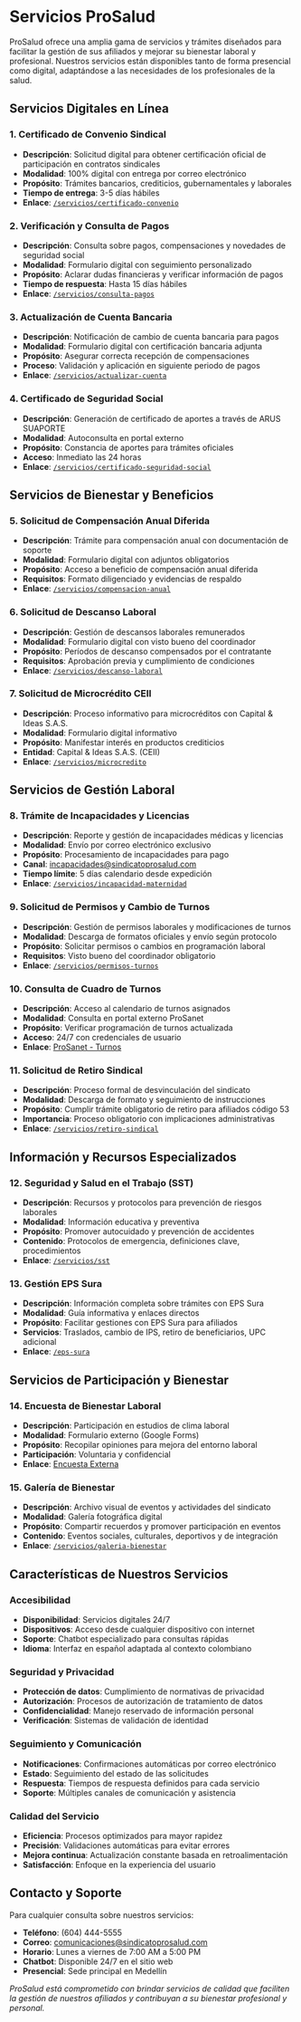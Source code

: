 
# Servicios ProSalud

ProSalud ofrece una amplia gama de servicios y trámites diseñados para facilitar la gestión de sus afiliados y mejorar su bienestar laboral y profesional. Nuestros servicios están disponibles tanto de forma presencial como digital, adaptándose a las necesidades de los profesionales de la salud.

## Servicios Digitales en Línea

### 1. Certificado de Convenio Sindical
- **Descripción**: Solicitud digital para obtener certificación oficial de participación en contratos sindicales
- **Modalidad**: 100% digital con entrega por correo electrónico
- **Propósito**: Trámites bancarios, crediticios, gubernamentales y laborales
- **Tiempo de entrega**: 3-5 días hábiles
- **Enlace**: [`/servicios/certificado-convenio`](/servicios/certificado-convenio)

### 2. Verificación y Consulta de Pagos
- **Descripción**: Consulta sobre pagos, compensaciones y novedades de seguridad social
- **Modalidad**: Formulario digital con seguimiento personalizado
- **Propósito**: Aclarar dudas financieras y verificar información de pagos
- **Tiempo de respuesta**: Hasta 15 días hábiles
- **Enlace**: [`/servicios/consulta-pagos`](/servicios/consulta-pagos)

### 3. Actualización de Cuenta Bancaria
- **Descripción**: Notificación de cambio de cuenta bancaria para pagos
- **Modalidad**: Formulario digital con certificación bancaria adjunta
- **Propósito**: Asegurar correcta recepción de compensaciones
- **Proceso**: Validación y aplicación en siguiente periodo de pagos
- **Enlace**: [`/servicios/actualizar-cuenta`](/servicios/actualizar-cuenta)

### 4. Certificado de Seguridad Social
- **Descripción**: Generación de certificado de aportes a través de ARUS SUAPORTE
- **Modalidad**: Autoconsulta en portal externo
- **Propósito**: Constancia de aportes para trámites oficiales
- **Acceso**: Inmediato las 24 horas
- **Enlace**: [`/servicios/certificado-seguridad-social`](/servicios/certificado-seguridad-social)

## Servicios de Bienestar y Beneficios

### 5. Solicitud de Compensación Anual Diferida
- **Descripción**: Trámite para compensación anual con documentación de soporte
- **Modalidad**: Formulario digital con adjuntos obligatorios
- **Propósito**: Acceso a beneficio de compensación anual diferida
- **Requisitos**: Formato diligenciado y evidencias de respaldo
- **Enlace**: [`/servicios/compensacion-anual`](/servicios/compensacion-anual)

### 6. Solicitud de Descanso Laboral
- **Descripción**: Gestión de descansos laborales remunerados
- **Modalidad**: Formulario digital con visto bueno del coordinador
- **Propósito**: Períodos de descanso compensados por el contratante
- **Requisitos**: Aprobación previa y cumplimiento de condiciones
- **Enlace**: [`/servicios/descanso-laboral`](/servicios/descanso-laboral)

### 7. Solicitud de Microcrédito CEII
- **Descripción**: Proceso informativo para microcréditos con Capital & Ideas S.A.S.
- **Modalidad**: Formulario digital informativo
- **Propósito**: Manifestar interés en productos crediticios
- **Entidad**: Capital & Ideas S.A.S. (CEII)
- **Enlace**: [`/servicios/microcredito`](/servicios/microcredito)

## Servicios de Gestión Laboral

### 8. Trámite de Incapacidades y Licencias
- **Descripción**: Reporte y gestión de incapacidades médicas y licencias
- **Modalidad**: Envío por correo electrónico exclusivo
- **Propósito**: Procesamiento de incapacidades para pago
- **Canal**: incapacidades@sindicatoprosalud.com
- **Tiempo límite**: 5 días calendario desde expedición
- **Enlace**: [`/servicios/incapacidad-maternidad`](/servicios/incapacidad-maternidad)

### 9. Solicitud de Permisos y Cambio de Turnos
- **Descripción**: Gestión de permisos laborales y modificaciones de turnos
- **Modalidad**: Descarga de formatos oficiales y envío según protocolo
- **Propósito**: Solicitar permisos o cambios en programación laboral
- **Requisitos**: Visto bueno del coordinador obligatorio
- **Enlace**: [`/servicios/permisos-turnos`](/servicios/permisos-turnos)

### 10. Consulta de Cuadro de Turnos
- **Descripción**: Acceso al calendario de turnos asignados
- **Modalidad**: Consulta en portal externo ProSanet
- **Propósito**: Verificar programación de turnos actualizada
- **Acceso**: 24/7 con credenciales de usuario
- **Enlace**: [ProSanet - Turnos](https://www.prosanet.com/#/shifts-employees/index)

### 11. Solicitud de Retiro Sindical
- **Descripción**: Proceso formal de desvinculación del sindicato
- **Modalidad**: Descarga de formato y seguimiento de instrucciones
- **Propósito**: Cumplir trámite obligatorio de retiro para afiliados código 53
- **Importancia**: Proceso obligatorio con implicaciones administrativas
- **Enlace**: [`/servicios/retiro-sindical`](/servicios/retiro-sindical)

## Información y Recursos Especializados

### 12. Seguridad y Salud en el Trabajo (SST)
- **Descripción**: Recursos y protocolos para prevención de riesgos laborales
- **Modalidad**: Información educativa y preventiva
- **Propósito**: Promover autocuidado y prevención de accidentes
- **Contenido**: Protocolos de emergencia, definiciones clave, procedimientos
- **Enlace**: [`/servicios/sst`](/servicios/sst)

### 13. Gestión EPS Sura
- **Descripción**: Información completa sobre trámites con EPS Sura
- **Modalidad**: Guía informativa y enlaces directos
- **Propósito**: Facilitar gestiones con EPS Sura para afiliados
- **Servicios**: Traslados, cambio de IPS, retiro de beneficiarios, UPC adicional
- **Enlace**: [`/eps-sura`](/eps-sura)

## Servicios de Participación y Bienestar

### 14. Encuesta de Bienestar Laboral
- **Descripción**: Participación en estudios de clima laboral
- **Modalidad**: Formulario externo (Google Forms)
- **Propósito**: Recopilar opiniones para mejora del entorno laboral
- **Participación**: Voluntaria y confidencial
- **Enlace**: [Encuesta Externa](https://forms.gle/2YnLMixdN6EnZ7Qq6)

### 15. Galería de Bienestar
- **Descripción**: Archivo visual de eventos y actividades del sindicato
- **Modalidad**: Galería fotográfica digital
- **Propósito**: Compartir recuerdos y promover participación en eventos
- **Contenido**: Eventos sociales, culturales, deportivos y de integración
- **Enlace**: [`/servicios/galeria-bienestar`](/servicios/galeria-bienestar)

## Características de Nuestros Servicios

### Accesibilidad
- **Disponibilidad**: Servicios digitales 24/7
- **Dispositivos**: Acceso desde cualquier dispositivo con internet
- **Soporte**: Chatbot especializado para consultas rápidas
- **Idioma**: Interfaz en español adaptada al contexto colombiano

### Seguridad y Privacidad
- **Protección de datos**: Cumplimiento de normativas de privacidad
- **Autorización**: Procesos de autorización de tratamiento de datos
- **Confidencialidad**: Manejo reservado de información personal
- **Verificación**: Sistemas de validación de identidad

### Seguimiento y Comunicación
- **Notificaciones**: Confirmaciones automáticas por correo electrónico
- **Estado**: Seguimiento del estado de las solicitudes
- **Respuesta**: Tiempos de respuesta definidos para cada servicio
- **Soporte**: Múltiples canales de comunicación y asistencia

### Calidad del Servicio
- **Eficiencia**: Procesos optimizados para mayor rapidez
- **Precisión**: Validaciones automáticas para evitar errores
- **Mejora continua**: Actualización constante basada en retroalimentación
- **Satisfacción**: Enfoque en la experiencia del usuario

## Contacto y Soporte

Para cualquier consulta sobre nuestros servicios:
- **Teléfono**: (604) 444-5555
- **Correo**: comunicaciones@sindicatoprosalud.com
- **Horario**: Lunes a viernes de 7:00 AM a 5:00 PM
- **Chatbot**: Disponible 24/7 en el sitio web
- **Presencial**: Sede principal en Medellín

*ProSalud está comprometido con brindar servicios de calidad que faciliten la gestión de nuestros afiliados y contribuyan a su bienestar profesional y personal.*
